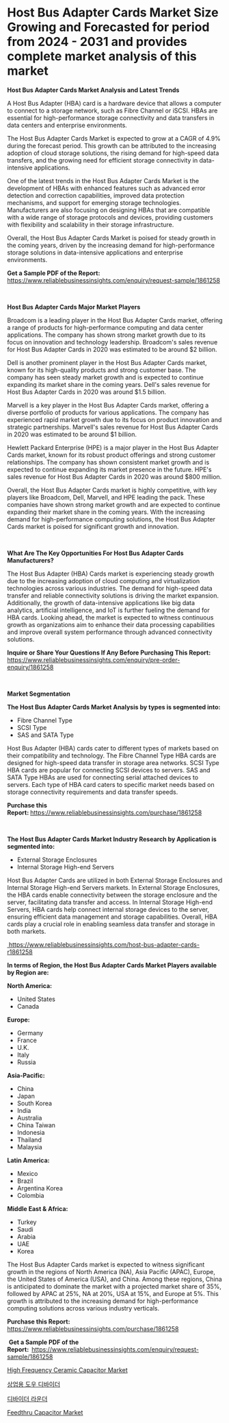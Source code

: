 <p><h1>Host Bus Adapter Cards Market Size Growing and Forecasted for period from 2024 - 2031 and provides complete market analysis of this market</h1></p><p><strong>Host Bus Adapter Cards Market Analysis and Latest Trends</strong></p>
<p><p>A Host Bus Adapter (HBA) card is a hardware device that allows a computer to connect to a storage network, such as Fibre Channel or iSCSI. HBAs are essential for high-performance storage connectivity and data transfers in data centers and enterprise environments.</p><p>The Host Bus Adapter Cards Market is expected to grow at a CAGR of 4.9% during the forecast period. This growth can be attributed to the increasing adoption of cloud storage solutions, the rising demand for high-speed data transfers, and the growing need for efficient storage connectivity in data-intensive applications.</p><p>One of the latest trends in the Host Bus Adapter Cards Market is the development of HBAs with enhanced features such as advanced error detection and correction capabilities, improved data protection mechanisms, and support for emerging storage technologies. Manufacturers are also focusing on designing HBAs that are compatible with a wide range of storage protocols and devices, providing customers with flexibility and scalability in their storage infrastructure.</p><p>Overall, the Host Bus Adapter Cards Market is poised for steady growth in the coming years, driven by the increasing demand for high-performance storage solutions in data-intensive applications and enterprise environments.</p></p>
<p><strong>Get a Sample PDF of the Report:&nbsp;</strong> <a href="https://www.reliablebusinessinsights.com/enquiry/request-sample/1861258">https://www.reliablebusinessinsights.com/enquiry/request-sample/1861258</a></p>
<p>&nbsp;</p>
<p><strong>Host Bus Adapter Cards Major Market Players</strong></p>
<p><p>Broadcom is a leading player in the Host Bus Adapter Cards market, offering a range of products for high-performance computing and data center applications. The company has shown strong market growth due to its focus on innovation and technology leadership. Broadcom's sales revenue for Host Bus Adapter Cards in 2020 was estimated to be around $2 billion.</p><p>Dell is another prominent player in the Host Bus Adapter Cards market, known for its high-quality products and strong customer base. The company has seen steady market growth and is expected to continue expanding its market share in the coming years. Dell's sales revenue for Host Bus Adapter Cards in 2020 was around $1.5 billion.</p><p>Marvell is a key player in the Host Bus Adapter Cards market, offering a diverse portfolio of products for various applications. The company has experienced rapid market growth due to its focus on product innovation and strategic partnerships. Marvell's sales revenue for Host Bus Adapter Cards in 2020 was estimated to be around $1 billion.</p><p>Hewlett Packard Enterprise (HPE) is a major player in the Host Bus Adapter Cards market, known for its robust product offerings and strong customer relationships. The company has shown consistent market growth and is expected to continue expanding its market presence in the future. HPE's sales revenue for Host Bus Adapter Cards in 2020 was around $800 million.</p><p>Overall, the Host Bus Adapter Cards market is highly competitive, with key players like Broadcom, Dell, Marvell, and HPE leading the pack. These companies have shown strong market growth and are expected to continue expanding their market share in the coming years. With the increasing demand for high-performance computing solutions, the Host Bus Adapter Cards market is poised for significant growth and innovation.</p></p>
<p>&nbsp;</p>
<p><strong>What Are The Key Opportunities For Host Bus Adapter Cards Manufacturers?</strong></p>
<p><p>The Host Bus Adapter (HBA) Cards market is experiencing steady growth due to the increasing adoption of cloud computing and virtualization technologies across various industries. The demand for high-speed data transfer and reliable connectivity solutions is driving the market expansion. Additionally, the growth of data-intensive applications like big data analytics, artificial intelligence, and IoT is further fueling the demand for HBA cards. Looking ahead, the market is expected to witness continuous growth as organizations aim to enhance their data processing capabilities and improve overall system performance through advanced connectivity solutions.</p></p>
<p><strong>Inquire or Share Your Questions If Any Before Purchasing This Report:</strong> <a href="https://www.reliablebusinessinsights.com/enquiry/pre-order-enquiry/1861258">https://www.reliablebusinessinsights.com/enquiry/pre-order-enquiry/1861258</a></p>
<p>&nbsp;</p>
<p><strong>Market Segmentation</strong></p>
<p><strong>The Host Bus Adapter Cards Market Analysis by types is segmented into:</strong></p>
<p><ul><li>Fibre Channel Type</li><li>SCSI Type</li><li>SAS and SATA Type</li></ul></p>
<p><p>Host Bus Adapter (HBA) cards cater to different types of markets based on their compatibility and technology. The Fibre Channel Type HBA cards are designed for high-speed data transfer in storage area networks. SCSI Type HBA cards are popular for connecting SCSI devices to servers. SAS and SATA Type HBAs are used for connecting serial attached devices to servers. Each type of HBA card caters to specific market needs based on storage connectivity requirements and data transfer speeds.</p></p>
<p><strong>Purchase this Report:&nbsp;</strong><a href="https://www.reliablebusinessinsights.com/purchase/1861258">https://www.reliablebusinessinsights.com/purchase/1861258</a></p>
<p>&nbsp;</p>
<p><strong>The Host Bus Adapter Cards Market Industry Research by Application is segmented into:</strong></p>
<p><ul><li>External Storage Enclosures</li><li>Internal Storage High-end Servers</li></ul></p>
<p><p>Host Bus Adapter Cards are utilized in both External Storage Enclosures and Internal Storage High-end Servers markets. In External Storage Enclosures, the HBA cards enable connectivity between the storage enclosure and the server, facilitating data transfer and access. In Internal Storage High-end Servers, HBA cards help connect internal storage devices to the server, ensuring efficient data management and storage capabilities. Overall, HBA cards play a crucial role in enabling seamless data transfer and storage in both markets.</p></p>
<p><a href="https://www.reliablebusinessinsights.com/host-bus-adapter-cards-r1861258">&nbsp;https://www.reliablebusinessinsights.com/host-bus-adapter-cards-r1861258</a></p>
<p><strong>In terms of Region, the Host Bus Adapter Cards Market Players available by Region are:</strong></p>
<p>
    <p> <strong> North America: </strong>
        <ul>
            <li>United States</li>
            <li>Canada</li>
        </ul>
        </p> 
    <p> <strong> Europe: </strong>
        <ul>
            <li>Germany</li>
            <li>France</li>
            <li>U.K.</li>
            <li>Italy</li>
            <li>Russia</li>
        </ul>
        </p> 
    <p> <strong> Asia-Pacific: </strong>
        <ul>
            <li>China</li>
            <li>Japan</li>
            <li>South Korea</li>
            <li>India</li>
            <li>Australia</li>
            <li>China Taiwan</li>
            <li>Indonesia</li>
            <li>Thailand</li>
            <li>Malaysia</li>
        </ul>
        </p> 
    <p> <strong> Latin America: </strong>
        <ul>
            <li>Mexico</li>
            <li>Brazil</li>
            <li>Argentina Korea</li>
            <li>Colombia</li>
        </ul>
        </p> 
    <p> <strong> Middle East & Africa: </strong>
        <ul>
            <li>Turkey</li>
            <li>Saudi</li>
            <li>Arabia</li>
            <li>UAE</li>
            <li>Korea</li>
        </ul>
    </p>
    </p>
<p><p>The Host Bus Adapter Cards market is expected to witness significant growth in the regions of North America (NA), Asia Pacific (APAC), Europe, the United States of America (USA), and China. Among these regions, China is anticipated to dominate the market with a projected market share of 35%, followed by APAC at 25%, NA at 20%, USA at 15%, and Europe at 5%. This growth is attributed to the increasing demand for high-performance computing solutions across various industry verticals.</p></p>
<p><strong>Purchase this Report: </strong><a href="https://www.reliablebusinessinsights.com/purchase/1861258">https://www.reliablebusinessinsights.com/purchase/1861258</a></p>
<p>&nbsp;<strong>Get a Sample PDF of the Report:&nbsp;&nbsp;</strong><a href="https://www.reliablebusinessinsights.com/enquiry/request-sample/1861258">https://www.reliablebusinessinsights.com/enquiry/request-sample/1861258</a></p>
<p><strong></strong></p>
<p><p><a href="https://github.com/ikahanika44/Market-Research-Report-List-1/blob/main/high-frequency-ceramic-capacitor-market.md">High Frequency Ceramic Capacitor Market</a></p><p><a href="https://github.com/nuekbpymrrz5/Market-Research-Report-List-2/blob/main/9639056158133.md">상업용 도우 디바이더</a></p><p><a href="https://github.com/emakpiahsopiah/Market-Research-Report-List-1/blob/main/4473933158132.md">디바이더 라운더</a></p><p><a href="https://github.com/RickHolmes3/Market-Research-Report-List-5/blob/main/feedthru-capacitor-market.md">Feedthru Capacitor Market</a></p></p>